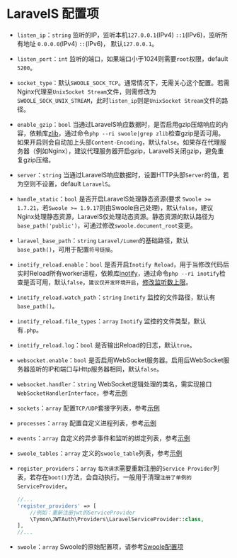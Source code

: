 # LaravelS 配置项

- `listen_ip`：`string` 监听的IP，监听本机`127.0.0.1`(IPv4) `::1`(IPv6)，监听所有地址 `0.0.0.0`(IPv4) `::`(IPv6)， 默认`127.0.0.1`。

- `listen_port`：`int` 监听的端口，如果端口小于1024则需要`root`权限，default `5200`。

- `socket_type`：默认`SWOOLE_SOCK_TCP`。通常情况下，无需关心这个配置。若需Nginx代理至`UnixSocket Stream`文件，则需修改为`SWOOLE_SOCK_UNIX_STREAM`，此时`listen_ip`则是`UnixSocket Stream`文件的路径。

- `enable_gzip`：`bool` 当通过LaravelS响应数据时，是否启用gzip压缩响应的内容，依赖库[zlib](https://zlib.net/)，通过命令`php --ri swoole|grep zlib`检查gzip是否可用。如果开启则会自动加上头部`Content-Encoding`，默认`false`。如果存在代理服务器（例如Nginx），建议代理服务器开启gzip，LaravelS关闭gzip，避免重复gzip压缩。

- `server`：`string` 当通过LaravelS响应数据时，设置HTTP头部`Server`的值，若为空则不设置，default `LaravelS`。

- `handle_static`：`bool` 是否开启LaravelS处理静态资源(要求 `Swoole >= 1.7.21`，若`Swoole >= 1.9.17`则由Swoole自己处理)，默认`false`，建议Nginx处理静态资源，LaravelS仅处理动态资源。静态资源的默认路径为`base_path('public')`，可通过修改`swoole.document_root`变更。

- `laravel_base_path`：`string` `Laravel/Lumen`的基础路径，默认`base_path()`，可用于配置`符号链接`。

- `inotify_reload.enable`：`bool` 是否开启`Inotify Reload`，用于当修改代码后实时Reload所有worker进程，依赖库[inotify](http://pecl.php.net/package/inotify)，通过命令`php --ri inotify`检查是否可用，默认`false`，`建议仅开发环境开启`，[修改监听数上限](https://github.com/hhxsv5/laravel-s/blob/master/KnownCompatibleIssues-CN.md#inotify%E7%9B%91%E5%90%AC%E6%96%87%E4%BB%B6%E6%95%B0%E8%BE%BE%E5%88%B0%E4%B8%8A%E9%99%90)。
 
- `inotify_reload.watch_path`：`string` `Inotify` 监控的文件路径，默认有`base_path()`。

- `inotify_reload.file_types`：`array` `Inotify` 监控的文件类型，默认有`.php`。

- `inotify_reload.log`：`bool` 是否输出Reload的日志，默认`true`。

- `websocket.enable`：`bool` 是否启用WebSocket服务器。启用后WebSocket服务器监听的IP和端口与Http服务器相同，默认`false`。

- `websocket.handler`：`string` WebSocket逻辑处理的类名，需实现接口`WebSocketHandlerInterface`，参考[示例](https://github.com/hhxsv5/laravel-s/blob/master/README-CN.md#%E5%90%AF%E7%94%A8websocket%E6%9C%8D%E5%8A%A1%E5%99%A8)

- `sockets`：`array` 配置`TCP/UDP`套接字列表，参考[示例](https://github.com/hhxsv5/laravel-s/blob/master/README-CN.md#%E5%BC%80%E5%90%AFtcpudp%E6%9C%8D%E5%8A%A1%E5%99%A8)

- `processes`：`array` 配置自定义进程列表，参考[示例](https://github.com/hhxsv5/laravel-s/blob/master/README-CN.md#%E8%87%AA%E5%AE%9A%E4%B9%89%E8%BF%9B%E7%A8%8B)

- `events`：`array` 自定义的异步事件和监听的绑定列表，参考[示例](https://github.com/hhxsv5/laravel-s/blob/master/README-CN.md#%E8%87%AA%E5%AE%9A%E4%B9%89%E7%9A%84%E5%BC%82%E6%AD%A5%E4%BA%8B%E4%BB%B6)

- `swoole_tables`：`array` 定义的`swoole_table`列表，参考[示例](https://github.com/hhxsv5/laravel-s/blob/master/README-CN.md#%E4%BD%BF%E7%94%A8swoole_table)

- `register_providers`：`array` `每次请求`需要重新注册的`Service Provider`列表，若存在`boot()`方法，会自动执行。一般用于清理`注册了单例的ServiceProvider`。
    ```PHP
    //...
    'register_providers' => [
        //例如：重新注册jwt的ServiceProvider
        \Tymon\JWTAuth\Providers\LaravelServiceProvider::class,
    ],
    //...
    ```

- `swoole`：`array` Swoole的原始配置项，请参考[Swoole配置项](https://wiki.swoole.com/wiki/page/274.html)